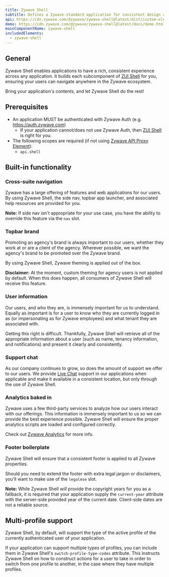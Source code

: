 ```yaml
---
title: Zywave Shell
subtitle: Defines a Zywave-standard application for consistent design and navigation.
api: https://cdn.zywave.com/@zywave/zywave-shell@latest/dist/custom-elements.json
demo: https://cdn.zywave.com/@zywave/zywave-shell@latest/docs/demo.html
mainComponentName: zywave-shell
includedElements:
  - zywave-shell
---
```

## General

Zywave Shell enables applications to have a rich, consistent experience across any application. It builds each subcomponent of [ZUI Shell](/design-system/components/shell) for you, ensuring your users can navigate anywhere in the Zywave ecosystem. 

Bring your application's contents, and let Zywave Shell do the rest!

## Prerequisites
* An application MUST be authenticated with Zywave Auth (e.g. <https://auth.zywave.com>)
  * If your application cannot/does not use Zywave Auth, then [ZUI Shell](/design-system/components/shell/) is right for you.
* The following scopes are required (if not using [Zywave API Proxy Element](/application-framework/components/api-proxy/?tab=usage)):
  * `api.shell`

## Built-in functionality

### Cross-suite navigation

Zywave has a large offering of features and web applications for our users. By using Zywave Shell, the side nav, topbar app launcher, and associated help resources are provided for you.

**Note:** If side nav isn't appropriate for your use case, you have the ability to override this feature via the `nav` slot.

### Topbar brand

Promoting an agency's brand is always important to our users, whether they work at or are a client of the agency. Wherever possible, we want the agency's brand to be promoted over the Zywave brand.

By using Zywave Shell, Zywave theming is applied out of the box.

**Disclaimer:** At the moment, custom theming for agency users is not applied by default. When this does happen, all consumers of Zywave Shell will receive this feature.

### User information

Our users, and who they are, is immensely important for us to understand. Equally as important is for a user to know who they are currently logged in as (or impersonating as for Zywave employees) and what tenant they are associated with.

Getting this right is difficult. Thankfully, Zywave Shell will retrieve all of the appropriate information about a user (such as name, tenancy information, and notifications) and present it clearly and consistently.

### Support chat

As our company continues to grow, so does the amount of support we offer to our users. We provide [Live Chat](/application-framework/components/livechat/) support in our applications when applicable and make it available in a consistent location, but only through the use of Zywave Shell.

### Analytics baked in

Zywave uses a few third-party services to analyze how our users interact with our offerings. This information is immensely important to us so we can provide the best experience possible. Zywave Shell will ensure the proper analytics scripts are loaded and configured correctly.

Check out [Zywave Analytics](/application-framework/components/analytics) for more info.

### Footer boilerplate

Zywave Shell will ensure that a consistent footer is applied to all Zywave properties.

Should you need to extend the footer with extra legal jargon or disclaimers, you'll want to make use of the `legalese` slot.

**Note:** While Zywave Shell *will* provide the copyright years for you as a fallback, it is required that your application supply the `current-year` attribute with the server-side provided year of the current date. Client-side dates are not a reliable source.

## Multi-profile support

Zywave Shell, by default, will support the type of the active profile of the currently authenticated user of your application.

If your application can support multiple types of profiles, you can include them in Zywave Shell's `switch-profile-type-codes` attribute. This instructs Zywave Shell on how to construct actions for a user to take in order to switch from one profile to another, in the case where they have multiple profiles.
